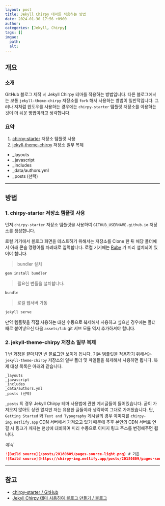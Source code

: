```yaml
---
layout: post
title: Jekyll Chirpy 테마를 적용하는 방법
date: 2024-01-30 17:56 +0900
author:
categories: [Jekyll, Chirpy]
tags: []
imgae:
  path:
  alt:
---
```


## 개요

### 소개

GitHub 블로그 제작 시 Jekyll Chirpy 테마를 적용하는 방법입니다. 다른 블로그에서는 보통 `jekyll-theme-chirpy` 저장소를 `fork` 해서 사용하는 방법이 일반적입니다. 그러나 저처럼 윈도우를 사용하는 경우에는 `chirpy-starter` 템플릿 저장소를 이용하는 것이 더 쉬운 방법이라고 생각합니다.

### 요약

1. [chirpy-starter](https://github.com/cotes2020/chirpy-starter) 저장소 템플릿 사용
2. [jekyll-theme-chirpy](https://github.com/cotes2020/jekyll-theme-chirpy) 저장소 일부 복제
  - _layouts
  - _javascript
  - _includes
  - _data/authors.yml
  - _posts (선택)

---

## 방법

### 1. chirpy-starter 저장소 템플릿 사용

먼저 `chirpy-starter` 저장소 템플릿을 사용하여 `GITHUB_USERNAME.github.io` 저장소를 생성합니다.

로컬 기기에서 블로그 화면을 테스트하기 위해서는 저장소를 Clone 한 뒤 해당 폴더에서 아래 콘솔 명령어를 차례대로 입력합니다. 로컬 기기에는 [Ruby](https://rubyinstaller.org/) 가 미리 설치되어 있어야 합니다.

> bundler 설치

```bash
gem install bundler
```

> 필요한 번들을 설치합니다.

```bash
bundle
```

> 로컬 웹서버 가동

```bash
jekyll serve
```

만약 템플릿을 직접 사용하는 대신 수동으로 복제해서 사용하고 싶으신 경우에는 폴더 째로 붙여넣으신 다음 `assets/lib` git 서브 모듈 역시 추가하셔야 합니다.

### 2. jekyll-theme-chirpy 저장소 일부 복제

1 번 과정을 끝마치면 빈 블로그만 보이게 됩니다. 기본 템플릿을 적용하기 위해서는 `jekyll-theme-chirpy` 저장소의 일부 폴더 및 파일들을 복제해서 사용하면 됩니다. 복제 대상 목록은 아래와 같습니다.

```
_layouts
_javascript
_includes
_data/authors.yml
_posts (선택)
```

`_posts` 의 경우 Jekyll Chirpy 테마 사용법에 관한 게시글들이 들어있습니다. 굳이 가져오지 않아도 상관 없지만 저는 유용한 글들이라 생각하여 그대로 가져왔습니다. 단, `Getting Started` 와 `Text and Typography` 게시글의 경우 이미지를 `chirpy-img.netlify.app` CDN 서버에서 가져오고 있기 때문에 추후 본인의 CDN 서버로 연결 시 링크가 깨지는 현상에 대비하여 미리 수동으로 이미지 링크 주소를 변경해주면 됩니다.

*예시*

```md
![Build source](/posts/20180809/pages-source-light.png) # 기존
![Build source](https://chirpy-img.netlify.app/posts/20180809/pages-source-light.png) # 수정
```

---

## 참고

- [chirpy-starter / GitHub](https://github.com/cotes2020/chirpy-starter)
- [Jekyll Chirpy 테마 사용하여 블로그 만들기 / 블로그](https://www.irgroup.org/posts/jekyll-chirpy/)
